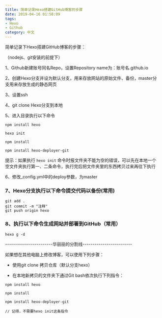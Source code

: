 ```yaml
---
title: 简单记录Hexo搭建GitHub博客的步骤
date: 2019-04-16 01:58:09
tags:
- Hexo
- Github
category: 中文
---
```



简单记录下Hexo搭建GitHub博客的步骤：

（nodejs、git安装的前提下）

1、Github新建账号同名Repo，设置Repository name为：账号名.github.io

2、创建Hexo分支并设为默认分支，用来存放网站的原始文件、备份，master分支用来存放生成的静态网页

<!-- more -->

3、设置ssh

4、git clone Hexo分支到本地

5、进入目录执行以下命令

 ```
 npm install hexo
 
 hexo init
 
 npm install
 
 npm install hexo-deployer-git
 
 ```

提示：如果执行 ` hexo init ` 命令时报文件夹不能为空的错误，可以先在本地一个空文件夹执行第一、二条命令，执行完后把文件夹里的东西拷贝过来再往下执行

6、修改_config.yml中的deploy参数，为master

### 7、Hexo分支执行以下命令提交代码以备份(常用)

```
git add .
git commit -m "注释"
git push origin hexo

```
### 8、执行以下命令生成网站并部署到GitHub（常用）

 ```
 hexo g -d
 ```


------------------------华丽丽的分割线-------------------------

如果想在其他电脑上修改博客，可以使用下列步骤：

- 使用git clone 拷贝仓库（默认分支hexo）

- 在本地新拷贝的文件夹下通过Git bash依次执行下列指令：


```
npm install hexo

npm install

npm install hexo-deployer-git

// 记得，不需要hexo init这条指令

```